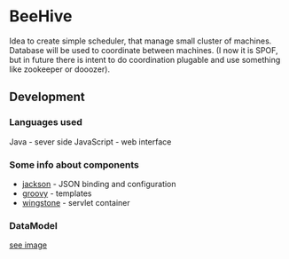 BeeHive
=======

Idea to create simple scheduler, that manage small cluster of machines. Database will be used to coordinate between machines. 
(I now it is SPOF, but in future there is intent to do coordination plugable and use something like zookeeper or dooozer).

Development
-----------

### Languages used
 
Java - sever side
JavaScript - web interface 

### Some info about components 

* [jackson](http://jackson.codehaus.org/Home) - JSON binding and configuration
* [groovy](http://groovy.codehaus.org/) - templates
* [wingstone](http://winstone.sourceforge.net/) - servlet container


### DataModel

[see image](https://github.com/repshak/BeeHive/blob/master/BeeHive/dbModel.png)
